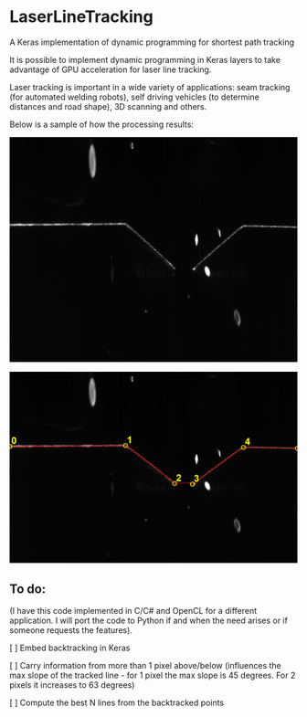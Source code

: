 # LaserLineTracking
A Keras implementation of dynamic programming for shortest path tracking

It is possible to implement dynamic programming in Keras layers to take advantage of GPU acceleration for laser line tracking.

Laser tracking is important in a wide variety of applications: seam tracking (for automated welding robots), self driving vehicles (to determine distances and road shape), 3D scanning and others.

Below is a sample of how the processing results:

![Original image](weld2.png "Original image")

![Processed image](weld2proc.png "Processed image")

## To do:

(I have this code implemented in C/C# and OpenCL for a different application. I will port the code to Python if and when the need arises or if someone requests the features).

[ ] Embed backtracking in Keras

[ ] Carry information from more than 1 pixel above/below (influences the max slope of the tracked line - for 1 pixel the max slope is 45 degrees. For 2 pixels it increases to 63 degrees)

[ ] Compute the best N lines from the backtracked points
